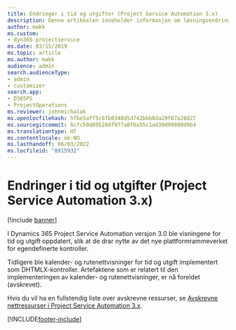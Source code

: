 ```yaml
---
title: Endringer i tid og utgifter (Project Service Automation 3.x)
description: Denne artikkelen inneholder informasjon om løsningsendringene for tid og utgifter.
author: makk
ms.custom:
- dyn365-projectservice
ms.date: 03/15/2019
ms.topic: article
ms.author: makk
audience: admin
search.audienceType:
- admin
- customizer
search.app:
- D365PS
- ProjectOperations
ms.reviewer: johnmichalak
ms.openlocfilehash: 5fbe5aff5c6fb0348d5d742bbb8da29f67a28d27
ms.sourcegitcommit: 6cfc50d89528df977a8f6a55c1ad39d99800d9b4
ms.translationtype: HT
ms.contentlocale: nb-NO
ms.lasthandoff: 06/03/2022
ms.locfileid: "8915932"
---
```

# <a name="time-and-expense-changes-project-service-automation-3x"></a>Endringer i tid og utgifter (Project Service Automation 3.x)

[!include [banner](../../includes/psa-now-project-operations.md)]

I Dynamics 365 Project Service Automation versjon 3.0 ble visningene for tid og utgift oppdatert, slik at de drar nytte av det nye plattformrammeverket for egendefinerte kontroller.

Tidligere ble kalender- og rutenettvisninger for tid og utgift implementert som DHTMLX-kontroller. Artefaktene som er relatert til den implementeringen av kalender- og rutenettvisninger, er nå foreldet (avskrevet).

Hvis du vil ha en fullstendig liste over avskrevne ressurser, se [Avskrevne nettressurser i Project Service Automation 3.x](web-resources-deprecated-v3.x.md).


[!INCLUDE[footer-include](../../includes/footer-banner.md)]
